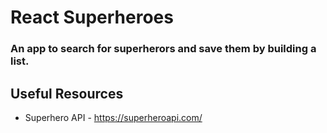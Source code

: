 # React Superheroes

### An app to search for superherors and save them by building a list.

## Useful Resources

- Superhero API - https://superheroapi.com/
